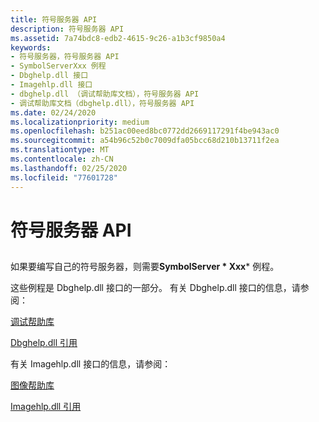 ```yaml
---
title: 符号服务器 API
description: 符号服务器 API
ms.assetid: 7a74bdc8-edb2-4615-9c26-a1b3cf9850a4
keywords:
- 符号服务器，符号服务器 API
- SymbolServerXxx 例程
- Dbghelp.dll 接口
- Imagehlp.dll 接口
- dbghelp.dll （调试帮助库文档），符号服务器 API
- 调试帮助库文档（dbghelp.dll），符号服务器 API
ms.date: 02/24/2020
ms.localizationpriority: medium
ms.openlocfilehash: b251ac00eed8bc0772dd2669117291f4be943ac0
ms.sourcegitcommit: a54b96c52b0c7009dfa05bcc68d210b13711f2ea
ms.translationtype: MT
ms.contentlocale: zh-CN
ms.lasthandoff: 02/25/2020
ms.locfileid: "77601728"
---
```

# <a name="symbol-server-api"></a>符号服务器 API

## <span id="ddk_symbol_server_api_dbg"></span><span id="DDK_SYMBOL_SERVER_API_DBG"></span>

如果要编写自己的符号服务器，则需要**SymbolServer * Xxx*** 例程。

这些例程是 Dbghelp.dll 接口的一部分。 有关 Dbghelp.dll 接口的信息，请参阅：

[调试帮助库](https://docs.microsoft.com/windows/win32/debug/debug-help-library)

[Dbghelp.dll 引用](https://docs.microsoft.com/windows/win32/debug/dbghelp-reference)

有关 Imagehlp.dll 接口的信息，请参阅：

[图像帮助库](https://docs.microsoft.com/windows/win32/debug/image-help-library)

[Imagehlp.dll 引用](https://docs.microsoft.com/windows/win32/debug/imagehlp-reference)

